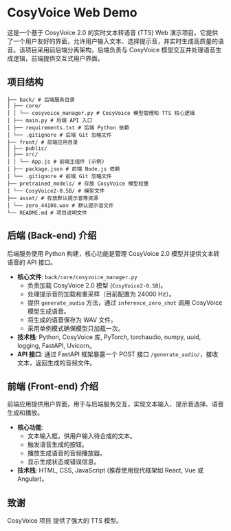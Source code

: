 # CosyVoice Web Demo

这是一个基于 CosyVoice 2.0 的实时文本转语音 (TTS) Web 演示项目。它提供了一个用户友好的界面，允许用户输入文本、选择提示音，并实时生成高质量的语音。该项目采用前后端分离架构，后端负责与 CosyVoice 模型交互并处理语音生成逻辑，前端提供交互式用户界面。

## 项目结构

```
├── back/ # 后端服务目录
│ ├── core/
│ │ └── cosyvoice_manager.py # CosyVoice 模型管理和 TTS 核心逻辑
│ ├── main.py # 后端 API 入口
│ ├── requirements.txt # 后端 Python 依赖
│ └── .gitignore # 后端 Git 忽略文件
├── front/ # 前端应用目录
│ ├── public/
│ ├── src/
│ │ └── App.js # 前端主组件 (示例)
│ ├── package.json # 前端 Node.js 依赖
│ └── .gitignore # 前端 Git 忽略文件
├── pretrained_models/ # 存放 CosyVoice 模型权重
│ └── CosyVoice2-0.5B/ # 模型文件
├── asset/ # 存放默认提示音等资源
│ └── zero_44100.wav # 默认提示音文件
└── README.md # 项目说明文件
```

## 后端 (Back-end) 介绍

后端服务使用 Python 构建，核心功能是管理 CosyVoice 2.0 模型并提供文本转语音的 API 接口。

- **核心文件**: `back/core/cosyvoice_manager.py`
  - 负责加载 CosyVoice 2.0 模型 (`CosyVoice2-0.5B`)。
  - 处理提示音的加载和重采样（目前配置为 24000 Hz）。
  - 提供 `generate_audio` 方法，通过 `inference_zero_shot` 调用 CosyVoice 模型生成语音。
  - 将生成的语音保存为 WAV 文件。
  - 采用单例模式确保模型只加载一次。
- **技术栈**: Python, CosyVoice 库, PyTorch, torchaudio, numpy, uuid, logging, FastAPI, Uvicorn。
- **API 接口**: 通过 FastAPI 框架暴露一个 POST 接口 `/generate_audio/`，接收文本，返回生成的音频文件。

## 前端 (Front-end) 介绍

前端应用提供用户界面，用于与后端服务交互，实现文本输入、提示音选择、语音生成和播放。

- **核心功能**:
  - 文本输入框，供用户输入待合成的文本。
  - 触发语音生成的按钮。
  - 播放生成语音的音频播放器。
  - 显示生成状态或错误信息。
- **技术栈**: HTML, CSS, JavaScript (推荐使用现代框架如 React, Vue 或 Angular)。

## 致谢

CosyVoice 项目 提供了强大的 TTS 模型。
